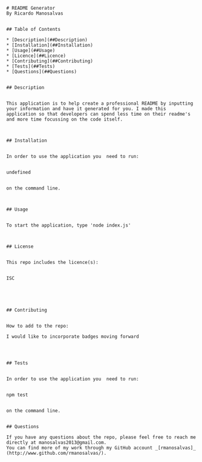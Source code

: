 
    # README Generator
    By Ricardo Manosalvas
    
  
    ## Table of Contents
  
    * [Description](##Description)
    * [Installation](##Installation)
    * [Usage](##Usage)
    * [Licence](##Licence)
    * [Contributing](##Contributing)
    * [Tests](##Tests)
    * [Questions](##Questions)
  
  
    ## Description
    
    
    This application is to help create a professional README by inputting your information and have it generated for you. I made this application so that developers can spend less time on their readme's and more time focussing on the code itself. 
    
  
  
    ## Installation
  
    
    In order to use the application you  need to run:
    
    
    undefined
    
    
    on the command line.
    
  
  
    ## Usage
  
    
    To start the application, type 'node index.js'
     
  
  
    ## License
  
    
    This repo includes the licence(s):
  
    
    ISC
    
  
    
  
  
    ## Contributing
  
    
    How to add to the repo:
  
    I would like to incorporate badges moving forward
  
    
  
  
    ## Tests
  
    
    In order to use the application you  need to run:
    
    
    npm test
    
    
    on the command line.
    
  
    ## Questions
  
    If you have any questions about the repo, please feel free to reach me directly at manosalvas2013@gmail.com.
    You can find more of my work through my GitHub account _[rmanosalvas]_  (http://www.github.com/rmanosalvas/).
  
    